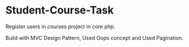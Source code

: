 # Student-Course-Task
Register users in courses project in core php.

Build with MVC Design Pattern,
Used Oops concept and 
Used Pagination.


